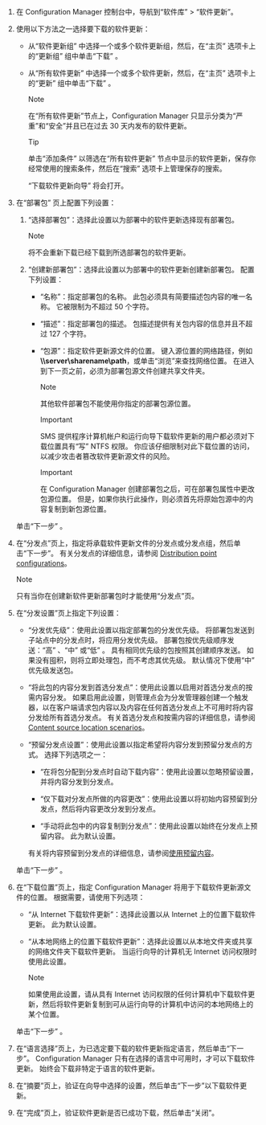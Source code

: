 1.  在 Configuration Manager 控制台中，导航到“软件库” > “软件更新”。  

2.  使用以下方法之一选择要下载的软件更新：  

    -   从“软件更新组” 中选择一个或多个软件更新组，然后，在“主页”  选项卡上的“更新组”  组中单击“下载” 。  

    -   从“所有软件更新” 中选择一个或多个软件更新，然后，在“主页”  选项卡上的“更新”  组中单击“下载” 。  

        > [!NOTE]  
        >  在“所有软件更新”节点上，Configuration Manager 只显示分类为“严重”和“安全”并且已在过去 30 天内发布的软件更新。  

        > [!TIP]  
        >  单击“添加条件”  以筛选在“所有软件更新”  节点中显示的软件更新，保存你经常使用的搜索条件，然后在“搜索”  选项卡上管理保存的搜索。  

         “下载软件更新向导”  将会打开。  

3.  在“部署包”  页上配置下列设置：  

    1.  “选择部署包”：选择此设置以为部署中的软件更新选择现有部署包。  

        > [!NOTE]  
        >  将不会重新下载已经下载到所选部署包的软件更新。  

    2.  “创建新部署包”：选择此设置以为部署中的软件更新创建新部署包。 配置下列设置：  

        -   “名称”：指定部署包的名称。 此包必须具有简要描述包内容的唯一名称。  它被限制为不超过 50 个字符。  

        -   “描述”：指定部署包的描述。 包描述提供有关包内容的信息并且不超过 127 个字符。  

        -   “包源”：指定软件更新源文件的位置。 键入源位置的网络路径，例如 **\\\server\sharename\path**，或单击“浏览”来查找网络位置。 在进入到下一页之前，必须为部署包源文件创建共享文件夹。  

            > [!NOTE]  
            >  其他软件部署包不能使用你指定的部署包源位置。  

            > [!IMPORTANT]  
            >  SMS 提供程序计算机帐户和运行向导下载软件更新的用户都必须对下载位置具有“写”  NTFS 权限。 你应该仔细限制对此下载位置的访问，以减少攻击者篡改软件更新源文件的风险。  

            > [!IMPORTANT]  
            >  在 Configuration Manager 创建部署包之后，可在部署包属性中更改包源位置。 但是，如果你执行此操作，则必须首先将原始包源中的内容复制到新包源位置。  

     单击“下一步” 。  

4.  在“分发点”页上，指定将承载软件更新文件的分发点或分发点组，然后单击“下一步”。 有关分发点的详细信息，请参阅 [Distribution point configurations](../../core/servers/deploy/configure/install-and-configure-distribution-points.md#bkmk_configs)。  

    > [!NOTE]  
    >  只有当你在创建新软件更新部署包时才能使用“分发点”页。  

6.  在“分发设置”页上指定下列设置：  

    -   “分发优先级”：使用此设置以指定部署包的分发优先级。 将部署包发送到子站点中的分发点时，将应用分发优先级。 部署包按优先级顺序发送：“高” 、“中” 或“低” 。 具有相同优先级的包按照其创建顺序发送。 如果没有囤积，则将立即处理包，而不考虑其优先级。 默认情况下使用“中”  优先级发送包。  

    -   “将此包的内容分发到首选分发点”：使用此设置以启用对首选分发点的按需内容分发。 如果启用此设置，则管理点会为分发管理器创建一个触发器，以在客户端请求包内容以及内容在任何首选分发点上不可用时将内容分发给所有首选分发点。 有关首选分发点和按需内容的详细信息，请参阅 [Content source location scenarios](../../core/plan-design/hierarchy/content-source-location-scenarios.md)。  

    -   “预留分发点设置”：使用此设置以指定希望将内容分发到预留分发点的方式。 选择下列选项之一：  

        -   “在将包分配到分发点时自动下载内容”：使用此设置以忽略预留设置，并将内容分发到分发点。  

        -   “仅下载对分发点所做的内容更改”：使用此设置以将初始内容预留到分发点，然后将内容更改分发到分发点。  

        -   “手动将此包中的内容复制到分发点”：使用此设置以始终在分发点上预留内容。 此为默认设置。  

         有关将内容预留到分发点的详细信息，请参阅[使用预留内容](../../core/servers/deploy/configure/deploy-and-manage-content.md#bkmk_prestage)。  

     单击“下一步” 。  

6.  在“下载位置”页上，指定 Configuration Manager 将用于下载软件更新源文件的位置。 根据需要，请使用下列选项：  

    -   “从 Internet 下载软件更新”：选择此设置以从 Internet 上的位置下载软件更新。 此为默认设置。  

    -   “从本地网络上的位置下载软件更新”：选择此设置以从本地文件夹或共享的网络文件夹下载软件更新。 当运行向导的计算机无 Internet 访问权限时使用此设置。  

        > [!NOTE]  
        >  如果使用此设置，请从具有 Internet 访问权限的任何计算机中下载软件更新，然后将软件更新复制到可从运行向导的计算机中访问的本地网络上的某个位置。  

     单击“下一步” 。  

7.  在“语言选择”页上，为已选定要下载的软件更新指定语言，然后单击“下一步”。 Configuration Manager 只有在选择的语言中可用时，才可以下载软件更新。 始终会下载非特定于语言的软件更新。  

8. 在“摘要”页上，验证在向导中选择的设置，然后单击“下一步”以下载软件更新。  

9. 在“完成”页上，验证软件更新是否已成功下载，然后单击“关闭”。  


<!--HONumber=Dec16_HO3-->


